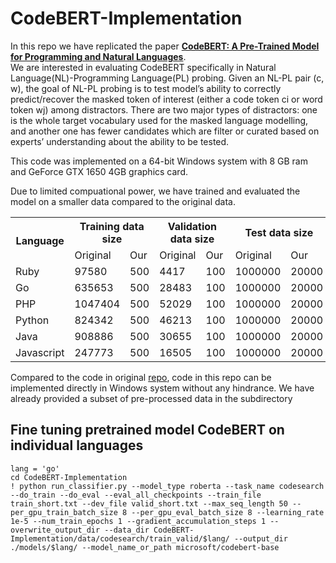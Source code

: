 # CodeBERT-Implementation
In this repo we have replicated the paper <b><a href = "https://arxiv.org/abs/2002.08155">CodeBERT: A Pre-Trained Model for Programming and Natural Languages</a></b>. </br>
We are interested in evaluating CodeBERT specifically in Natural Language(NL)-Programming Language(PL) probing. Given an NL-PL pair (c, w), the goal of NL-PL probing is to test model’s ability to correctly predict/recover the masked token of interest (either a code token ci or word token wj) among distractors.
There are two major types of distractors: one is the whole target vocabulary used for the masked language modelling, and another one has fewer candidates which are filter or curated based on experts’ understanding about the ability to be tested. <br>

This code was implemented on a 64-bit Windows system with 8 GB ram and GeForce GTX 1650 4GB graphics card.

Due to limited compuational power, we have trained and evaluated the model on a smaller data compared to the original data. 
<table>
  <tr>
    <th rowspan ="2"> Language </th>
    <th colspan="2">Training data size</th>
    <th colspan="2">Validation data size</th>
    <th colspan="2">Test data size</th>
  </tr>
  <tr>
    <td>Original</td>
    <td>Our</td>
    <td>Original</td>
    <td>Our</td>
    <td>Original</td>
    <td>Our</td>
  </tr>
  <tr>
    <td>Ruby</td>
    <td>97580</td>
    <td>500</td>
    <td>4417</td>
    <td>100</td>
    <td>1000000</td>
    <td>20000</td>
  </tr>
  <tr>
    <td>Go</td>
    <td>635653</td>
    <td>500</td>
    <td>28483</td>
    <td>100</td>
    <td>1000000</td>
    <td>20000</td>
  </tr>
  <tr>
    <td>PHP</td>
    <td>1047404</td>
    <td>500</td>
    <td>52029</td>
    <td>100</td>
    <td>1000000</td>
    <td>20000</td>
  </tr>
  <tr>
    <td>Python</td>
    <td>824342</td>
    <td>500</td>
    <td>46213</td>
    <td>100</td>
    <td>1000000</td>
    <td>20000</td>
  </tr>
  <tr>
    <td>Java</td>
    <td>908886</td>
    <td>500</td>
    <td>30655</td>
    <td>100</td>
    <td>1000000</td>
    <td>20000</td>
  </tr>
  <tr>
    <td>Javascript</td>
    <td>247773</td>
    <td>500</td>
    <td>16505</td>
    <td>100</td>
    <td>1000000</td>
    <td>20000</td>
  </tr>
  
  
  </table>
  
Compared to the code in original <a href = "https://github.com/microsoft/CodeBERT/tree/master/CodeBERT/codesearch">repo</a>, code in this repo can be implemented directly in Windows system without any hindrance. We have already provided a subset of pre-processed data in the subdirectory 
## Fine tuning pretrained model CodeBERT on individual languages
```
lang = 'go'
cd CodeBERT-Implementation
! python run_classifier.py --model_type roberta --task_name codesearch --do_train --do_eval --eval_all_checkpoints --train_file train_short.txt --dev_file valid_short.txt --max_seq_length 50 --per_gpu_train_batch_size 8 --per_gpu_eval_batch_size 8 --learning_rate 1e-5 --num_train_epochs 1 --gradient_accumulation_steps 1 --overwrite_output_dir --data_dir CodeBERT-Implementation/data/codesearch/train_valid/$lang/ --output_dir ./models/$lang/ --model_name_or_path microsoft/codebert-base
```
